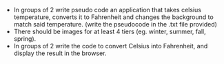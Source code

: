 - In groups of 2 write pseudo code an application that takes celsius temperature, converts it to Fahrenheit and changes the background to match said temperature. (write the pseudocode in the .txt file provided)
- There should be images for at least 4 tiers (eg. winter, summer, fall, spring).
- In groups of 2 write the code to convert Celsius into Fahrenheit, and display the result in the browser.
